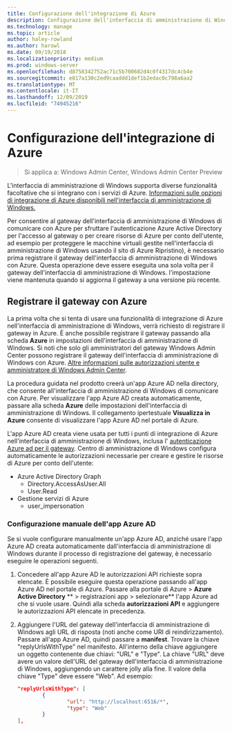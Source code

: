 ```yaml
---
title: Configurazione dell'integrazione di Azure
description: Configurazione dell'interfaccia di amministrazione di Windows per integrazione di Azure (Project Honolulu). Connessione del gateway dell'interfaccia di amministrazione di Windows ad Azure.
ms.technology: manage
ms.topic: article
author: haley-rowland
ms.author: harowl
ms.date: 09/19/2018
ms.localizationpriority: medium
ms.prod: windows-server
ms.openlocfilehash: d8758342752ac71c5b700682d4c0f4317dc4cb4e
ms.sourcegitcommit: e817a130c2ed9caaddd1def1b2edac0c798a6aa2
ms.translationtype: MT
ms.contentlocale: it-IT
ms.lasthandoff: 12/09/2019
ms.locfileid: "74945216"
---
```

# <a name="configuring-azure-integration"></a>Configurazione dell'integrazione di Azure

>Si applica a: Windows Admin Center, Windows Admin Center Preview

L'interfaccia di amministrazione di Windows supporta diverse funzionalità facoltative che si integrano con i servizi di Azure. [Informazioni sulle opzioni di integrazione di Azure disponibili nell'interfaccia di amministrazione di Windows.](../plan/azure-integration-options.md)

Per consentire al gateway dell'interfaccia di amministrazione di Windows di comunicare con Azure per sfruttare l'autenticazione Azure Active Directory per l'accesso al gateway o per creare risorse di Azure per conto dell'utente, ad esempio per proteggere le macchine virtuali gestite nell'interfaccia di amministrazione di Windows usando il sito di Azure Ripristino), è necessario prima registrare il gateway dell'interfaccia di amministrazione di Windows con Azure. Questa operazione deve essere eseguita una sola volta per il gateway dell'interfaccia di amministrazione di Windows. l'impostazione viene mantenuta quando si aggiorna il gateway a una versione più recente.

## <a name="register-your-gateway-with-azure"></a>Registrare il gateway con Azure

La prima volta che si tenta di usare una funzionalità di integrazione di Azure nell'interfaccia di amministrazione di Windows, verrà richiesto di registrare il gateway in Azure. È anche possibile registrare il gateway passando alla scheda **Azure** in impostazioni dell'interfaccia di amministrazione di Windows. Si noti che solo gli amministratori del gateway Windows Admin Center possono registrare il gateway dell'interfaccia di amministrazione di Windows con Azure. [Altre informazioni sulle autorizzazioni utente e amministratore di Windows Admin Center](../configure/user-access-control.md#gateway-access-role-definitions).

La procedura guidata nel prodotto creerà un'app Azure AD nella directory, che consente all'interfaccia di amministrazione di Windows di comunicare con Azure. Per visualizzare l'app Azure AD creata automaticamente, passare alla scheda **Azure** delle impostazioni dell'interfaccia di amministrazione di Windows. Il collegamento ipertestuale **Visualizza in Azure** consente di visualizzare l'app Azure AD nel portale di Azure. 

L'app Azure AD creata viene usata per tutti i punti di integrazione di Azure nell'interfaccia di amministrazione di Windows, inclusa l' [autenticazione Azure ad per il gateway](../configure/user-access-control.md#azure-active-directory). Centro di amministrazione di Windows configura automaticamente le autorizzazioni necessarie per creare e gestire le risorse di Azure per conto dell'utente:

- Azure Active Directory Graph
    - Directory.AccessAsUser.All
    - User.Read
- Gestione servizi di Azure
    - user_impersonation

### <a name="manual-azure-ad-app-configuration"></a>Configurazione manuale dell'app Azure AD

Se si vuole configurare manualmente un'app Azure AD, anziché usare l'app Azure AD creata automaticamente dall'interfaccia di amministrazione di Windows durante il processo di registrazione del gateway, è necessario eseguire le operazioni seguenti.

1. Concedere all'app Azure AD le autorizzazioni API richieste sopra elencate. È possibile eseguire questa operazione passando all'app Azure AD nel portale di Azure. Passare alla portale di Azure > **Azure Active Directory** ** > registrazioni app > selezionare** l'app Azure ad che si vuole usare. Quindi alla scheda **autorizzazioni API** e aggiungere le autorizzazioni API elencate in precedenza.
2. Aggiungere l'URL del gateway dell'interfaccia di amministrazione di Windows agli URL di risposta (noti anche come URI di reindirizzamento). Passare all'app Azure AD, quindi passare a **manifest**. Trovare la chiave "replyUrlsWithType" nel manifesto. All'interno della chiave aggiungere un oggetto contenente due chiavi: "URL" e "Type". La chiave "URL" deve avere un valore dell'URL del gateway dell'interfaccia di amministrazione di Windows, aggiungendo un carattere jolly alla fine. Il valore della chiave "Type" deve essere "Web". Ad esempio:

    ```json
    "replyUrlsWithType": [
            {
                    "url": "http://localhost:6516/*",
                    "type": "Web"
            }
    ],
    ```
